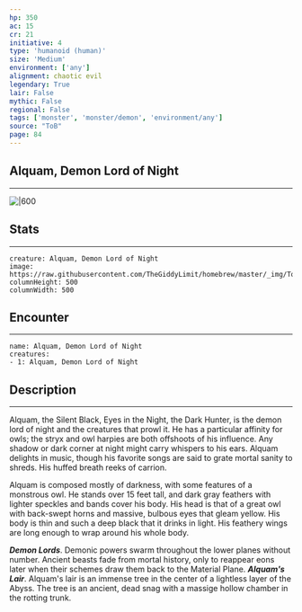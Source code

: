 ```yaml
---
hp: 350
ac: 15
cr: 21
initiative: 4
type: 'humanoid (human)'    
size: 'Medium'
environment: ['any']
alignment: chaotic evil
legendary: True
lair: False
mythic: False
regional: False
tags: ['monster', 'monster/demon', 'environment/any']
source: "ToB"
page: 84
---
```


## Alquam, Demon Lord of Night
---

![|600](https://raw.githubusercontent.com/TheGiddyLimit/homebrew/master/_img/ToB/Alquam.webp)

## Stats
---

```statblock
creature: Alquam, Demon Lord of Night
image: https://raw.githubusercontent.com/TheGiddyLimit/homebrew/master/_img/ToB/token/Alquam%2C%20Demon%20Lord%20of%20Night.png
columnHeight: 500
columnWidth: 500
```

## Encounter
---

```encounter-table
name: Alquam, Demon Lord of Night
creatures:
- 1: Alquam, Demon Lord of Night
```

## Description
---
Alquam, the Silent Black, Eyes in the Night, the Dark Hunter, is the demon lord of night and the creatures that prowl it. He has a particular affinity for owls; the stryx and owl harpies are both offshoots of his influence. Any shadow or dark corner at night might carry whispers to his ears. Alquam delights in music, though his favorite songs are said to grate mortal sanity to shreds. His huffed breath reeks of carrion.

Alquam is composed mostly of darkness, with some features of a monstrous owl. He stands over 15 feet tall, and dark gray feathers with lighter speckles and bands cover his body. His head is that of a great owl with back-swept horns and massive, bulbous eyes that gleam yellow. His body is thin and such a deep black that it drinks in light. His feathery wings are long enough to wrap around his whole body.

**_Demon Lords_**. Demonic powers swarm throughout the lower planes without number. Ancient beasts fade from mortal history, only to reappear eons later when their schemes draw them back to the Material Plane.
**_Alquam's Lair_**. Alquam's lair is an immense tree in the center of a lightless layer of the Abyss. The tree is an ancient, dead snag with a massige hollow chamber in the rotting trunk.




